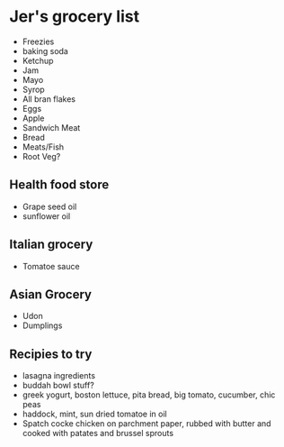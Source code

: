 # Jer's grocery list

- Freezies
- baking soda
- Ketchup
- Jam
- Mayo
- Syrop
- All bran flakes
- Eggs
- Apple
- Sandwich Meat
- Bread
- Meats/Fish
- Root Veg?

## Health food store

- Grape seed oil
- sunflower oil

## Italian grocery

- Tomatoe sauce

## Asian Grocery

- Udon
- Dumplings

## Recipies to try

- lasagna ingredients
- buddah bowl stuff?
- greek yogurt, boston lettuce, pita bread, big tomato, cucumber, chic peas
- haddock, mint, sun dried tomatoe in oil
- Spatch cocke chicken on parchment paper, rubbed with butter and cooked with patates and brussel sprouts
